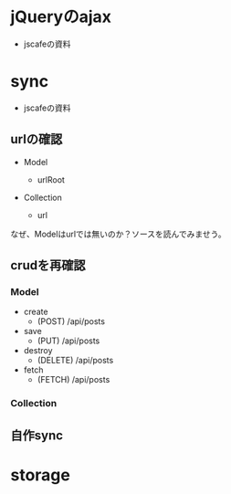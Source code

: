 # jQueryのajax

- jscafeの資料

# sync

- jscafeの資料

## urlの確認

- Model
    - urlRoot

- Collection
    - url

なぜ、Modelはurlでは無いのか？ソースを読んでみませう。


## crudを再確認

### Model

- create
    - (POST) /api/posts
- save
    - (PUT) /api/posts
- destroy
    - (DELETE) /api/posts
- fetch
    - (FETCH) /api/posts

### Collection

## 自作sync



# storage


